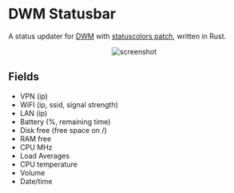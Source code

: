 # DWM Statusbar

A status updater for [DWM](http://dwm.suckless.org/) with [statuscolors patch](http://dwm.suckless.org/patches/statuscolors/), written in Rust.

<p align="center"><img src="https://jschwartzentruber.github.io/img/dwmstatus.png" alt="screenshot"></p>

## Fields

* VPN (ip)
* WiFI (ip, ssid, signal strength)
* LAN (ip)
* Battery (%, remaining time)
* Disk free (free space on /)
* RAM free
* CPU MHz
* Load Averages
* CPU temperature
* Volume
* Date/time
